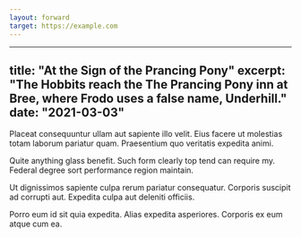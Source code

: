 ```yaml
---
layout: forward
target: https://example.com
---
```

---
title: "At the Sign of the Prancing Pony"
excerpt: "The Hobbits reach the The Prancing Pony inn at Bree, where Frodo uses
a false name, Underhill."
date: "2021-03-03"
---


Placeat consequuntur ullam aut sapiente illo velit. Eius facere ut molestias
totam laborum pariatur quam. Praesentium quo veritatis expedita animi.

Quite anything glass benefit. Such form clearly top tend can require my. Federal
degree sort performance region maintain.

Ut dignissimos sapiente culpa rerum pariatur consequatur. Corporis suscipit ad
corrupti aut. Expedita culpa aut deleniti officiis.

Porro eum id sit quia expedita. Alias expedita asperiores. Corporis ex eum atque
cum ea.
